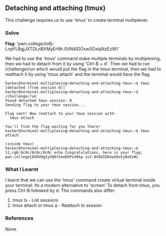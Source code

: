 ## Detaching and attaching (tmux)
This challenge requires us to use 'tmux' to create terminal multiplexer.

### Solve
**Flag:** 'pwn.college{Io6j-LnpYLBgjJXTDLnBXMyErNh.0VN4IDOxwSOxkjNzEzW}'

We had to use the 'tmux' command make multiple terminals by multiplexing, then we had to detach from it by using 'Ctrl-B + d'. Then we had to run /challenge/run which would 
put the flag in the tmux terminal, then we had to reatttach it by using 'tmux attach' and the terminal would have the flag.

```
hacker@terminal-multiplexing~detaching-and-attaching-tmux:~$ tmux
[detached (from session 0)]
hacker@terminal-multiplexing~detaching-and-attaching-tmux:~$ /challenge/run
Found detached tmux session: 0
Sending flag to your tmux session...

Flag sent! Now reattach to your tmux session with:
  tmux attach

You'll find the flag waiting for you there!
hacker@terminal-multiplexing~detaching-and-attaching-tmux:~$ tmux attach

(inside tmux)
hacker@terminal-multiplexing~detaching-and-attaching-tmux:~$ 11;rgb:0c0c/0c0c/0c0c echo Congratulations, here is your flag: pwn.college{8XOVHgIyVQ9t5ee6GPs49kp-iuV.0VO4IDOxwSOxkjNzEzW}

```

### What I Learnt
I learnt that we can use the 'tmux' command create virtual terminal inside your terminal. Its a modern alternative to 'screen' 
To detach from tmux, you press Ctrl-B followed by d.
The commands also differ:

1. tmux ls - List sessions
2. tmux attach or tmux a - Reattach to session
### References 
None. 
